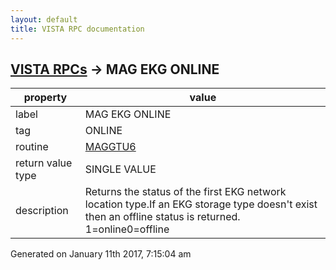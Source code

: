 ```yaml
---
layout: default
title: VISTA RPC documentation
---
```




## [VISTA RPCs](TableOfContent.md) &#8594; MAG EKG ONLINE 

 property | value 
--- | --- 
 label | MAG EKG ONLINE
 tag | ONLINE
 routine | [MAGGTU6](http://code.osehra.org/dox/Routine_MAGGTU6_source.html)
 return value type | SINGLE VALUE
 description | Returns the status of the first EKG network location type.If an EKG storage type doesn't exist then an offline status is returned. 1=online0=offline




 Generated on January 11th 2017, 7:15:04 am